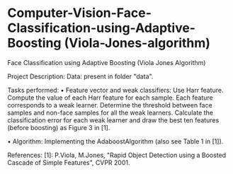 # Computer-Vision-Face-Classification-using-Adaptive-Boosting (Viola-Jones-algorithm)

Face Classification using Adaptive Boosting (Viola Jones Algorithm)

Project Description: Data: present in folder "data".

Tasks performed: • Feature vector and weak classifiers: Use Harr feature. Compute the value of each Harr feature for each sample.
Each feature corresponds to a weak learner.
Determine the threshold between face samples and non-face samples for all the weak learners.
Calculate the classification error for each weak learner and draw the best ten features (before boosting) as Figure 3 in [1].

• Algorithm: Implementing the AdaboostAlgorithm (also see Table 1 in [1]).

References: [1]: P.Viola, M.Jones, "Rapid Object Detection using a Boosted Cascade of Simple Features", CVPR 2001.
